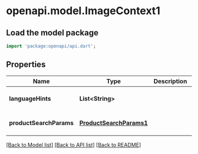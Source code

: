 # openapi.model.ImageContext1

## Load the model package
```dart
import 'package:openapi/api.dart';
```

## Properties
Name | Type | Description | Notes
------------ | ------------- | ------------- | -------------
**languageHints** | **List&lt;String&gt;** |  | [optional] [default to []]
**productSearchParams** | [**ProductSearchParams1**](ProductSearchParams1.md) |  | [optional] [default to null]

[[Back to Model list]](../README.md#documentation-for-models) [[Back to API list]](../README.md#documentation-for-api-endpoints) [[Back to README]](../README.md)


